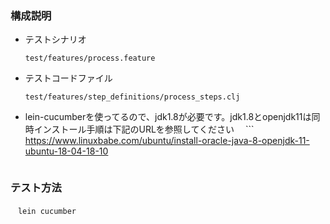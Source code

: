 
### 構成説明
- テストシナリオ
  ```
  test/features/process.feature
  ```
- テストコードファイル
  ```
  test/features/step_definitions/process_steps.clj
  ```

- lein-cucumberを使ってるので、jdk1.8が必要です。jdk1.8とopenjdk11は同時インストール手順は下記のURLを参照してください
　```
  https://www.linuxbabe.com/ubuntu/install-oracle-java-8-openjdk-11-ubuntu-18-04-18-10  
  ```

### テスト方法
  ```
　lein cucumber
  ```

